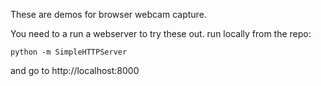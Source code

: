 These are demos for browser webcam capture.

You need to a run a webserver to try these out. run locally from the repo:
```
python -m SimpleHTTPServer
```
and go to http://localhost:8000
